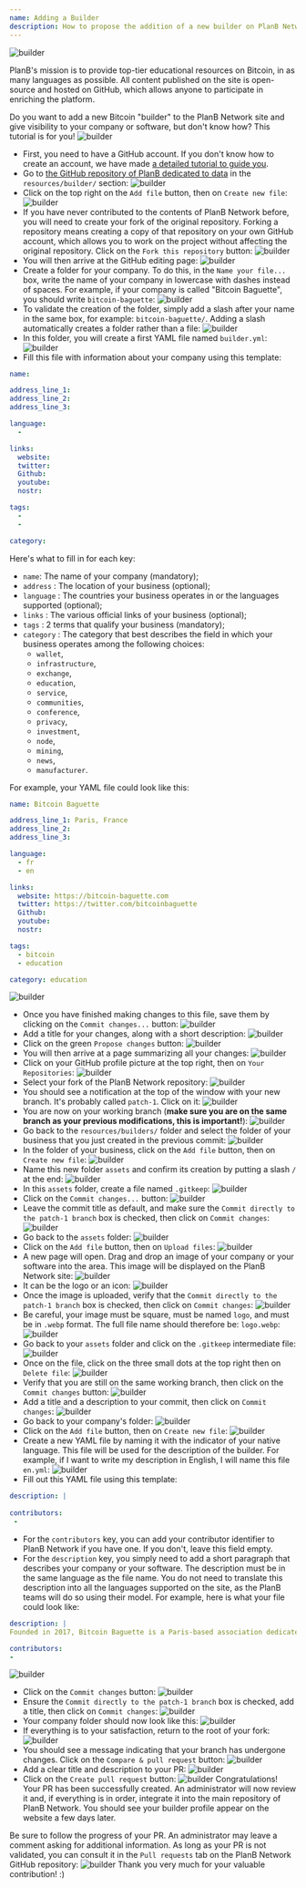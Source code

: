 ```yaml
---
name: Adding a Builder
description: How to propose the addition of a new builder on PlanB Network?
---
```

![builder](assets/cover.webp)

PlanB's mission is to provide top-tier educational resources on Bitcoin, in as many languages as possible. All content published on the site is open-source and hosted on GitHub, which allows anyone to participate in enriching the platform.

Do you want to add a new Bitcoin "builder" to the PlanB Network site and give visibility to your company or software, but don't know how? This tutorial is for you!
![builder](assets/01.webp)
- First, you need to have a GitHub account. If you don't know how to create an account, we have made [a detailed tutorial to guide you](https://planb.network/tutorials/others/create-github-account).
- Go to [the GitHub repository of PlanB dedicated to data](https://github.com/DecouvreBitcoin/sovereign-university-data/tree/dev/resources/builders) in the `resources/builder/` section:
![builder](assets/02.webp)
- Click on the top right on the `Add file` button, then on `Create new file`:
![builder](assets/03.webp)
- If you have never contributed to the contents of PlanB Network before, you will need to create your fork of the original repository. Forking a repository means creating a copy of that repository on your own GitHub account, which allows you to work on the project without affecting the original repository. Click on the `Fork this repository` button:
![builder](assets/04.webp)
- You will then arrive at the GitHub editing page:
![builder](assets/05.webp)
- Create a folder for your company. To do this, in the `Name your file...` box, write the name of your company in lowercase with dashes instead of spaces. For example, if your company is called "Bitcoin Baguette", you should write `bitcoin-baguette`:
![builder](assets/06.webp)
- To validate the creation of the folder, simply add a slash after your name in the same box, for example: `bitcoin-baguette/`. Adding a slash automatically creates a folder rather than a file:
![builder](assets/07.webp)
- In this folder, you will create a first YAML file named `builder.yml`:
![builder](assets/08.webp)
- Fill this file with information about your company using this template:

```yaml
name:

address_line_1:
address_line_2:
address_line_3: 

language:
  - 

links:
  website:
  twitter:
  Github:
  youtube:
  nostr:

tags:
  - 
  - 

category:
```

Here's what to fill in for each key:
- `name`: The name of your company (mandatory);
- `address` : The location of your business (optional);
- `language` : The countries your business operates in or the languages supported (optional);
- `links` : The various official links of your business (optional);
- `tags` : 2 terms that qualify your business (mandatory);
- `category` : The category that best describes the field in which your business operates among the following choices:
	- `wallet`,
	- `infrastructure`,
	- `exchange`,
	- `education`,
	- `service`,
	- `communities`,
	- `conference`,
	- `privacy`,
	- `investment`,
	- `node`,
	- `mining`,
	- `news`,
	- `manufacturer`.

For example, your YAML file could look like this:

```yaml
name: Bitcoin Baguette

address_line_1: Paris, France
address_line_2:
address_line_3: 

language:
  - fr
  - en

links:
  website: https://bitcoin-baguette.com
  twitter: https://twitter.com/bitcoinbaguette
  Github:
  youtube:
  nostr:

tags:
  - bitcoin
  - education

category: education
```

![builder](assets/09.webp)
- Once you have finished making changes to this file, save them by clicking on the `Commit changes...` button:
![builder](assets/10.webp)
- Add a title for your changes, along with a short description:
![builder](assets/11.webp)
- Click on the green `Propose changes` button:
![builder](assets/12.webp)
- You will then arrive at a page summarizing all your changes:
![builder](assets/13.webp)
- Click on your GitHub profile picture at the top right, then on `Your Repositories`:
![builder](assets/14.webp)
- Select your fork of the PlanB Network repository:
![builder](assets/15.webp)
- You should see a notification at the top of the window with your new branch. It's probably called `patch-1`. Click on it:
![builder](assets/16.webp)
- You are now on your working branch (**make sure you are on the same branch as your previous modifications, this is important!**):
![builder](assets/17.webp)
- Go back to the `resources/builders/` folder and select the folder of your business that you just created in the previous commit:
![builder](assets/18.webp)
- In the folder of your business, click on the `Add file` button, then on `Create new file`:
![builder](assets/19.webp)
- Name this new folder `assets` and confirm its creation by putting a slash `/` at the end:
![builder](assets/20.webp)
- In this `assets` folder, create a file named `.gitkeep`:
![builder](assets/21.webp)
- Click on the `Commit changes...` button:
![builder](assets/22.webp)
- Leave the commit title as default, and make sure the `Commit directly to the patch-1 branch` box is checked, then click on `Commit changes`: ![builder](assets/23.webp)
- Go back to the `assets` folder:
![builder](assets/24.webp)
- Click on the `Add file` button, then on `Upload files`:
![builder](assets/25.webp)
- A new page will open. Drag and drop an image of your company or your software into the area. This image will be displayed on the PlanB Network site:
![builder](assets/26.webp)
- It can be the logo or an icon:
![builder](assets/27.webp)
- Once the image is uploaded, verify that the `Commit directly to the patch-1 branch` box is checked, then click on `Commit changes`:
![builder](assets/28.webp)
- Be careful, your image must be square, must be named `logo`, and must be in `.webp` format. The full file name should therefore be: `logo.webp`:
![builder](assets/29.webp)
- Go back to your `assets` folder and click on the `.gitkeep` intermediate file:
![builder](assets/30.webp)
- Once on the file, click on the three small dots at the top right then on `Delete file`:
![builder](assets/31.webp)
- Verify that you are still on the same working branch, then click on the `Commit changes` button:
![builder](assets/32.webp)
- Add a title and a description to your commit, then click on `Commit changes`:
![builder](assets/33.webp)
- Go back to your company's folder:
![builder](assets/34.webp)
- Click on the `Add file` button, then on `Create new file`:
![builder](assets/35.webp)
- Create a new YAML file by naming it with the indicator of your native language. This file will be used for the description of the builder. For example, if I want to write my description in English, I will name this file `en.yml`:
![builder](assets/36.webp)
- Fill out this YAML file using this template:
```yaml
description: |
 
contributors:
 - 
```

- For the `contributors` key, you can add your contributor identifier to PlanB Network if you have one. If you don't, leave this field empty.
- For the `description` key, you simply need to add a short paragraph that describes your company or your software. The description must be in the same language as the file name. You do not need to translate this description into all the languages supported on the site, as the PlanB teams will do so using their model. For example, here is what your file could look like:
```yaml
description: |
Founded in 2017, Bitcoin Baguette is a Paris-based association dedicated to organizing Bitcoin meetups and technical workshops. We bring together enthusiasts, experts, and curious minds to explore and discuss the intricacies of Bitcoin technology. Our events provide a platform for knowledge sharing, networking, and fostering a deeper understanding of Bitcoin's inner workings. Join us at Bitcoin Baguette to be a part of Paris's Bitcoin community and stay updated with the latest advancements in the field.

contributors:
- 
```
![builder](assets/37.webp)
- Click on the `Commit changes` button:
![builder](assets/38.webp)
- Ensure the `Commit directly to the patch-1 branch` box is checked, add a title, then click on `Commit changes`:
![builder](assets/39.webp)
- Your company folder should now look like this:
![builder](assets/40.webp)
- If everything is to your satisfaction, return to the root of your fork:
![builder](assets/41.webp)
- You should see a message indicating that your branch has undergone changes. Click on the `Compare & pull request` button:
![builder](assets/42.webp)
- Add a clear title and description to your PR:
![builder](assets/43.webp)
- Click on the `Create pull request` button:
![builder](assets/44.webp)
Congratulations! Your PR has been successfully created. An administrator will now review it and, if everything is in order, integrate it into the main repository of PlanB Network. You should see your builder profile appear on the website a few days later.

Be sure to follow the progress of your PR. An administrator may leave a comment asking for additional information. As long as your PR is not validated, you can consult it in the `Pull requests` tab on the PlanB Network GitHub repository:
![builder](assets/45.webp)
Thank you very much for your valuable contribution! :)